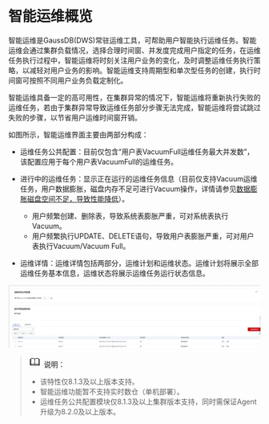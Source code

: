 # 智能运维概览<a name="ZH-CN_TOPIC_0000001455917105"></a>

智能运维是GaussDB\(DWS\)常驻运维工具，可帮助用户智能执行运维任务。智能运维会通过集群负载情况，选择合理时间窗、并发度完成用户指定的任务，在运维任务执行过程中，智能运维将时刻关注用户业务的变化，及时调整运维任务执行策略，以减轻对用户业务的影响。智能运维支持周期型和单次型任务的创建，执行时间窗可按照不同用户业务负载定制化。

智能运维具备一定的高可用性，在集群异常的情况下，智能运维将重新执行失败的运维任务，若由于集群异常导致运维任务部分步骤无法完成，智能运维将尝试跳过失败的步骤，以节省用户运维时间窗开销。

如图所示，智能运维界面主要由两部分构成：

-   运维任务公共配置：目前仅包含“用户表VacuumFull运维任务最大并发数”，该配置应用于每个用户表VacuumFull的运维任务。
-   进行中的运维任务：显示正在运行的运维任务信息（目前仅支持Vacuum运维任务，用户数据膨胀，磁盘内存不足可进行Vacuum操作，详情请参见[数据膨胀磁盘空间不足，导致性能降低](https://support.huaweicloud.com/trouble-dws/dws_09_0629.html)）。
    -   用户频繁创建、删除表，导致系统表膨胀严重，可对系统表执行Vacuum。
    -   用户频繁执行UPDATE、DELETE语句，导致用户表膨胀严重，可对用户表执行Vacuum/Vacuum Full。


-   运维详情：运维详情包括两部分，运维计划和运维状态。运维计划将展示全部运维任务基本信息，运维状态将展示运维任务运行状态信息。

![](figures/zh-cn_image_0000001405477278.png)

>![](public_sys-resources/icon-note.gif) **说明：** 
>-   该特性仅8.1.3及以上版本支持。
>-   智能运维功能暂不支持实时数仓（单机部署）。
>-   运维任务公共配置模块仅8.1.3及以上集群版本支持，同时需保证Agent升级为8.2.0及以上版本。

